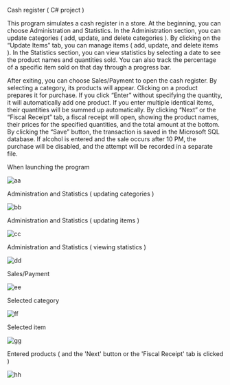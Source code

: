 Cash register ( C# project )

This program simulates a cash register in a store. 
At the beginning, you can choose Administration and Statistics. 
In the Administration section, you can update categories ( add, update, and delete categories ). 
By clicking on the “Update Items” tab, you can manage items ( add, update, and delete items ). 
In the Statistics section, you can view statistics by selecting a date to see the product names and quantities sold. 
You can also track the percentage of a specific item sold on that day through a progress bar.

After exiting, you can choose Sales/Payment to open the cash register. 
By selecting a category, its products will appear.
Clicking on a product prepares it for purchase.
If you click “Enter” without specifying the quantity, it will automatically add one product. 
If you enter multiple identical items, their quantities will be summed up automatically. 
By clicking “Next” or the “Fiscal Receipt” tab, a fiscal receipt will open, showing the product names, their prices for the specified quantities, and the total amount at the bottom. 
By clicking the “Save” button, the transaction is saved in the Microsoft SQL database. 
If alcohol is entered and the sale occurs after 10 PM, the purchase will be disabled, and the attempt will be recorded in a separate file.

When launching the program

![aa](https://github.com/user-attachments/assets/4d40c47d-8262-48d8-a0bd-e5027c1462c7)


Administration and Statistics ( updating categories )

![bb](https://github.com/user-attachments/assets/58bc007e-ee3e-4d17-a8c9-6edb0864187b)


Administration and Statistics ( updating items )

![cc](https://github.com/user-attachments/assets/6fd61539-4841-451f-93b9-8232d035e156)


Administration and Statistics ( viewing statistics )

![dd](https://github.com/user-attachments/assets/a3694d67-ebfd-4b67-ae53-e6614f6da3cb)


Sales/Payment

![ee](https://github.com/user-attachments/assets/71ea50ae-1040-4d1c-a1aa-7e9dc2dd6bce)


Selected category

![ff](https://github.com/user-attachments/assets/e5fc2417-c294-4ece-ab5f-aec5e2eb3553)


Selected item

![gg](https://github.com/user-attachments/assets/09777568-e9c3-4ce3-9ec7-92dd987fff39)


Entered products ( and the 'Next' button or the 'Fiscal Receipt' tab is clicked )

![hh](https://github.com/user-attachments/assets/6d630137-af7d-428e-a9f0-2f00f3761cc9)







